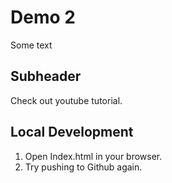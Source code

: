 # Demo 2

Some text

## Subheader

Check out youtube tutorial.

## Local Development

1. Open Index.html in your browser.
2. Try pushing to Github again.
